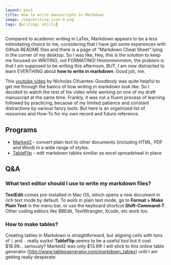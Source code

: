 ```yaml
---
layout: post
title: How to write manuscripts in Markdown
image: /img/writing-icon-9.png
tags: [writing; skills]
---
```


Compared to academic writing in LaTex, Markdown appears to be a less intimidating choice to me, considering that I have got some experences with Github README files and there is a page of "Markdown Cheat Sheet" lying in the corner of my desktop. So I was like, Hey, this is the solution to keep me focused on WRITING, not FORMATING! Hmmmmmmmm, the problem is that I am supposed to be writing this afternoon, BUT, I am now distracted to learn EVERTHING about **how to write in markdown**. Good job, me.

This [youtube video](https://www.youtube.com/watch?v=hpAJMSS8pvs&t=57s) by Nicholas Cifuentes-Goodbody was quite helpful to get me through the basics of how writing in markdown look like. So I decided to watch the rest of his video while working on one of my draft manuscript at the same time. Frankly, it was not a fluent process of learning followed by practicing, because of my limited patience and constant distractions by various fancy tools. But here is an orgainized list of resources and How-To for my own record and future reference. 

## Programs
* [Marked2](http://marked2app.com) - convert plain text to other documents (including HTML, PDF and Word) in a wide range of styles. 
* [TableFlip](http://tableflipapp.com) - edit markdown tables similiar as excel spreadsheat in place

## Q&A

### What text editor should I use to write my markdown files? 
**TextEdit** comes pre-installed in Mac OS, which opens a new document in rich text mode by default. To work in plain text mode, go to **Format > Make Plain Text** in the menu bar, or use the keyboard shortcut **Shift-Command-T**. Other coding editors like BBEdit, TextWrangler, Xcode, etc work too.

### How to make tables?
Creating tables in Markdown is straightforward, but aligning cells with tons of  `|` and `-` really sucks! **TableFlip** seems to be a useful tool but it cost $18.99... seriously? Marked2 was only $13.99! I will stick to this online table generator (http://www.tablesgenerator.com/markdown_tables) until I am getting really desperate. 








